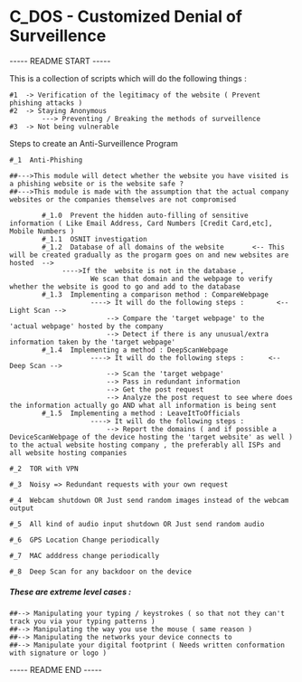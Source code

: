 # C_DOS - Customized Denial of Surveillence

----- README START -----

This is a collection of scripts which will do the following things :

    #1  -> Verification of the legitimacy of the website ( Prevent phishing attacks )
    #2  -> Staying Anonymous
            ---> Preventing / Breaking the methods of surveillence
    #3  -> Not being vulnerable


Steps to create an Anti-Surveillence Program


    #_1  Anti-Phishing

    ##--->This module will detect whether the website you have visited is a phishing website or is the website safe ?
    ##--->This module is made with the assumption that the actual company websites or the companies themselves are not compromised

            #_1.0  Prevent the hidden auto-filling of sensitive information ( Like Email Address, Card Numbers [Credit Card,etc], Mobile Numbers )
            #_1.1  OSNIT investigation
            #_1.2  Database of all domains of the website       <-- This will be created gradually as the progarm goes on and new websites are hosted  -->
                 ---->If the  website is not in the database , 
                        We scan that domain and the webpage to verify whether the website is good to go and add to the database
            #_1.3  Implementing a comparison method : CompareWebpage
                        ----> It will do the following steps :        <-- Light Scan -->
                            --> Compare the 'target webpage' to the 'actual webpage' hosted by the company
                            --> Detect if there is any unusual/extra information taken by the 'target webpage'
            #_1.4  Implementing a method : DeepScanWebpage
                        ----> It will do the following steps :      <-- Deep Scan -->
                            --> Scan the 'target webpage' 
                            --> Pass in redundant information
                            --> Get the post request
                            --> Analyze the post request to see where does the information actually go AND what all information is being sent
            #_1.5  Implementing a method : LeaveItToOfficials
                        ----> It will do the following steps :
                            --> Report the domains ( and if possible a DeviceScanWebpage of the device hosting the 'target website' as well ) to the actual website hosting company , the preferably all ISPs and all website hosting companies

    #_2  TOR with VPN

    #_3  Noisy => Redundant requests with your own request

    #_4  Webcam shutdown OR Just send random images instead of the webcam output

    #_5  All kind of audio input shutdown OR Just send random audio

    #_6  GPS Location Change periodically

    #_7  MAC adddress change periodically

    #_8  Deep Scan for any backdoor on the device

#####   These are extreme level cases :   #####

    ##--> Manipulating your typing / keystrokes ( so that not they can't track you via your typing patterns )
    ##--> Manipulating the way you use the mouse ( same reason )
    ##--> Manipulating the networks your device connects to
    ##--> Manipulate your digital footprint ( Needs written conformation with signature or logo )


----- README END -----
